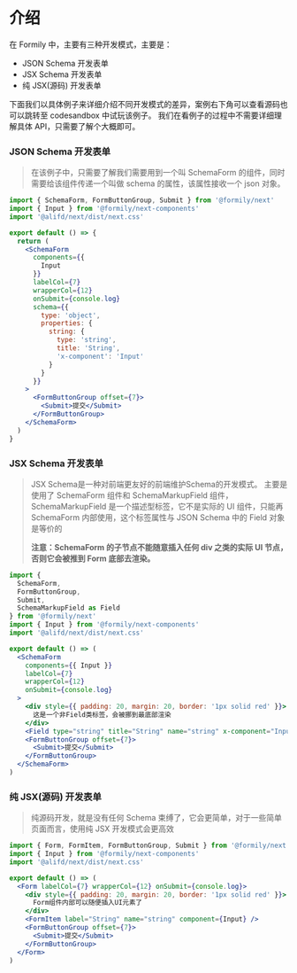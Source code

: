 # 介绍

在 Formily 中，主要有三种开发模式，主要是：

- JSON Schema 开发表单
- JSX Schema 开发表单
- 纯 JSX(源码) 开发表单

下面我们以具体例子来详细介绍不同开发模式的差异，案例右下角可以查看源码也可以跳转至 codesandbox 中试玩该例子。
我们在看例子的过程中不需要详细理解具体 API，只需要了解个大概即可。

### JSON Schema 开发表单

> 在该例子中，只需要了解我们需要用到一个叫 SchemaForm 的组件，同时需要给该组件传递一个叫做 schema 的属性，该属性接收一个 json 对象。

```jsx
import { SchemaForm, FormButtonGroup, Submit } from '@formily/next'
import { Input } from '@formily/next-components'
import '@alifd/next/dist/next.css'

export default () => {
  return (
    <SchemaForm
      components={{
        Input
      }}
      labelCol={7}
      wrapperCol={12}
      onSubmit={console.log}
      schema={{
        type: 'object',
        properties: {
          string: {
            type: 'string',
            title: 'String',
            'x-component': 'Input'
          }
        }
      }}
    >
      <FormButtonGroup offset={7}>
        <Submit>提交</Submit>
      </FormButtonGroup>
    </SchemaForm>
  )
}
```

### JSX Schema 开发表单

> JSX Schema是一种对前端更友好的前端维护Schema的开发模式。
> 主要是使用了 SchemaForm 组件和 SchemaMarkupField 组件，SchemaMarkupField 是一个描述型标签，它不是实际的 UI 组件，只能再 SchemaForm 内部使用，这个标签属性与 JSON Schema 中的 Field 对象是等价的
> 
>**注意：SchemaForm 的子节点不能随意插入任何 div 之类的实际 UI 节点，否则它会被推到 Form 底部去渲染。**

```jsx
import {
  SchemaForm,
  FormButtonGroup,
  Submit,
  SchemaMarkupField as Field
} from '@formily/next'
import { Input } from '@formily/next-components'
import '@alifd/next/dist/next.css'

export default () => (
  <SchemaForm
    components={{ Input }}
    labelCol={7}
    wrapperCol={12}
    onSubmit={console.log}
  >
    <div style={{ padding: 20, margin: 20, border: '1px solid red' }}>
      这是一个非Field类标签，会被挪到最底部渲染
    </div>
    <Field type="string" title="String" name="string" x-component="Input" />
    <FormButtonGroup offset={7}>
      <Submit>提交</Submit>
    </FormButtonGroup>
  </SchemaForm>
)
```

### 纯 JSX(源码) 开发表单

> 纯源码开发，就是没有任何 Schema 束缚了，它会更简单，对于一些简单页面而言，使用纯 JSX 开发模式会更高效

```jsx
import { Form, FormItem, FormButtonGroup, Submit } from '@formily/next'
import { Input } from '@formily/next-components'
import '@alifd/next/dist/next.css'

export default () => (
  <Form labelCol={7} wrapperCol={12} onSubmit={console.log}>
    <div style={{ padding: 20, margin: 20, border: '1px solid red' }}>
      Form组件内部可以随便插入UI元素了
    </div>
    <FormItem label="String" name="string" component={Input} />
    <FormButtonGroup offset={7}>
      <Submit>提交</Submit>
    </FormButtonGroup>
  </Form>
)
```
